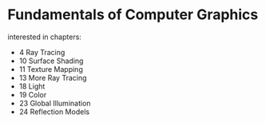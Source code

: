 # Fundamentals of Computer Graphics

interested in chapters:

- 4 Ray Tracing
- 10 Surface Shading
- 11 Texture Mapping
- 13 More Ray Tracing
- 18 Light
- 19 Color
- 23 Global Illumination
- 24 Reflection Models

